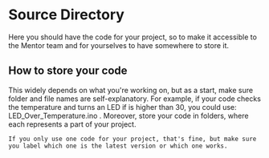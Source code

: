 # Source Directory
Here you should have the code for your project, so to make it accessible to the Mentor team and for yourselves to have somewhere to store it.

## How to store your code
This widely depends on what you're working on, but as a start, make sure folder and file names are self-explanatory. For example, if your code checks the temperature and turns an LED if is higher than 30, you could use: LED_Over_Temperature.ino . Moreover, store your code in folders, where each represents a part of your project. 

    If you only use one code for your project, that's fine, but make sure you label which one is the latest version or which one works.